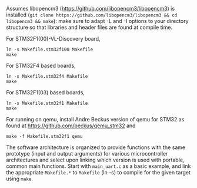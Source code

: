 Assumes libopencm3 (https://github.com/libopencm3/libopencm3) is installed (``git clone https://github.com/libopencm3/libopencm3 && cd libopencm3 && make``): make sure to adapt
-L and -I options to your directory structure so that libraries and header files are found at compile time.

For STM32F1(00)-VL-Discovery board, 
```shell
ln -s Makefile.stm32f100 Makefile
make
```

For STM32F4 based boards,
```shell
ln -s Makefile.stm32f4 Makefile
make
```

For STM32F1(03) based boards,
```shell
ln -s Makefile.stm32f1 Makefile
make
```

For running on qemu, install Andre Beckus version of qemu for STM32 as found at
https://github.com/beckus/qemu_stm32 and
```shell
make -f Makefile.stm32f1 qemu
```

The software architecture is organized to provide functions with the same prototype (input
and output arguments) for various microcontroller architectures and select upon linking
which version is used with portable, common main functions. Start with ``main_uart.c`` as
a basic example, and link the appropriate ``Makefile.*`` to ``Makefile`` (ln -s) to compile
for the given target using ``make``.
